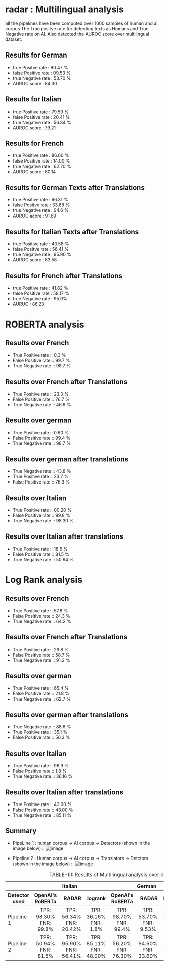 
# radar : Multilingual analysis
all the pipelines have been computed over 1000 samples of human and ai corpus
The True positve rate for detecting texts as Humans and True Negative rate on AI.
Also detected the AUROC score over multilingual dataset.

## Results for German
- true Positve rate : 90.47 %
- false Positive rate : 09.53 %
- true Negative rate : 53.70 % 
- AUROC score : 84.30

## Results for Italian
- true Positive rate : 79.59 %
- false Positive rate : 20.41 %
- true Negative rate : 56.34 %
- AUROC score : 79.21

## Results for French
- true Positive rate : 86.00 %
- false Positive rate : 14.00 %
- true Negative rate : 62.70  %
- AUROC score : 80.14

## Results for German Texts after Translations
- true Positive rate : 66.31 %
- false Positve rate : 33.68 %
- true Negative rate : 94.6 %
- AUROC acore : 91.69

## Results for Italian Texts after Translations
- true Positive rate : 43.58 %
- false Positve rate : 56.41 %
- true Negative rate : 95.90 %
- AUROC score : 83.58


## Results for French after Translations 
- true Positive rate : 41.82 %
- false Positive rate : 58.17 %
- true Negative rate : 95.9%
- AURUC : 86.23


# ROBERTA analysis

## Results over French
- True Positive rate ::  0.3 %
- False Positive rate ::  99.7 %
- True Negative rate ::  98.7 %
  
## Results over French after Translations
- True Positive rate ::  23.3 %
- False Positive rate ::  76.7 %
- True Negative rate ::  46.6 %

## Results over german
- True Positive rate ::  0.60 %
- False Positive rate ::  99.4 %
- True Negative rate ::  98.7 %

## Results over german after translations
- True Negative rate ::  43.8 %
- True Positive rate ::  23.7 %
- False Positive rate :: 76.3 %

## Results over Italian
- True Positive rate ::  00.20 %
- False Positive rate ::  99.8 %
- True Negative rate ::  98.30 %

## Results over Italian after translations 
- True Positive rate ::  18.5 %
- False Positive rate ::  81.5 %
- True Negative rate ::  50.94 %

# Log Rank analysis

## Results over French
- True Positive rate ::  57.8 %
- False Positive rate ::  24.3 %
- True Negative rate ::  64.2 %
  
## Results over French after Translations
- True Positive rate ::  29.8 %
- False Positive rate ::  58.7 %
- True Negative rate ::  91.2 %

## Results over german
- True Positive rate ::  65.4 %
- False Positive rate ::  21.8 %
- True Negative rate ::  62.7 %

## Results over german after translations
- True Negative rate ::  88.6 %
- True Positive rate ::  35.1 %
- False Positive rate ::  56.3 %

## Results over Italian
- True Positive rate ::  96.9 %
- False Positive rate ::  1.8 %
- True Negative rate ::  36.16 %

## Results over Italian after translations 
- True Positive rate ::  43.00 %
- False Positive rate :: 48.00 %
- True Negative rate ::  85.11 %
## Summary
- PipeLine 1 : human corpus  -> AI corpus -> Detectors (shown in the image below) ::
![image](https://github.com/A-b-h-a-y-0-2/radar-multilingual/assets/143434285/4e5d0268-1162-4777-94fb-4bad7d4529bb)

- Pipeline 2 : Human corpus -> AI corpus -> Translators  -> Detctors (shown in the image below) ::
![image](https://github.com/A-b-h-a-y-0-2/radar-multilingual/assets/143434285/83a5df69-c5fa-42ae-b0ec-0e3b2cb42679)



<div class="block-language-tx"><table>
<caption id="prototypetable">TABLE-III: Results of Multilingual analysis over different MGT detectors. </caption>
<thead>
<tr>
<th></th>
<th style="text-align:center" colspan="3">Italian</th>
<th style="text-align:center" colspan="3">German</th>
<th style="text-align:center" colspan="3">French</th>
</tr>
<tr>
<th>Detector used</th>
<th style="text-align:center">OpenAi's RoBERTa</th>
<th style="text-align:right">RADAR</th>
<th style="text-align:right">logrank</th>
<th style="text-align:center">OpenAi's RoBERTa</th>
<th style="text-align:right">RADAR</th>
<th style="text-align:right">Logrank</th>
<th style="text-align:center">OpenAi's RoBERTa</th>
<th style="text-align:right">RADAR</th>
<th style="text-align:right">Logrank</th>
    </tr>
    </thead>
    <tbody>
    <tr>
    <td>Pipeline 1</td>
    <td style="text-align:center">TPR: 98.30%<br/>FNR: 99.8% 
    <td style="text-align:center">TPR: 56.34%<br/>FNR: 20.42% 
    <td style="text-align:center">TPR: 36.16%<br/>FNR: 1.8%
    <td style="text-align:center">TPR: 98.70%<br/>FNR: 99.4%
    <td style="text-align:center">TPR: 53.70%<br/>FNR: 9.53%
    <td style="text-align:center">TPR: 62.70%<br/>FNR: 21.8%
    <td style="text-align:center">TPR: 98.7%<br/>FNR: 99.7% 
    <td style="text-align:center">TPR: 62.70%<br/>FNR: 14.00%
    <td style="text-align:center">TPR: 64.20%<br/>FNR: 24.3%
</tr>
      <tr>
    <td>Pipeline 2</td>
    <td style="text-align:center">TPR: 50.94%<br/>FNR: 81.5% 
    <td style="text-align:center">TPR: 95.90%<br/>FNR: 56.41%
    <td style="text-align:center">TPR: 85.11%<br/>FNR: 48.00%
    <td style="text-align:center">TPR: 56.20%<br/>FNR: 76.30% 
    <td style="text-align:center">TPR: 94.60%<br/>FNR: 33.60%
    <td style="text-align:center">TPR: 88.60%<br/>FNR: 56.30%
    <td style="text-align:center">TPR: 53.40%<br/>FNR: 76.70% 
    <td style="text-align:center">TPR: 95.90%<br/>FNR: 58.30%
    <td style="text-align:center">TPR: 91.20%<br/>FNR: 58.70%
</tr>
    </tbody>
    <tbody>

</tbody>
</table>
</div>

